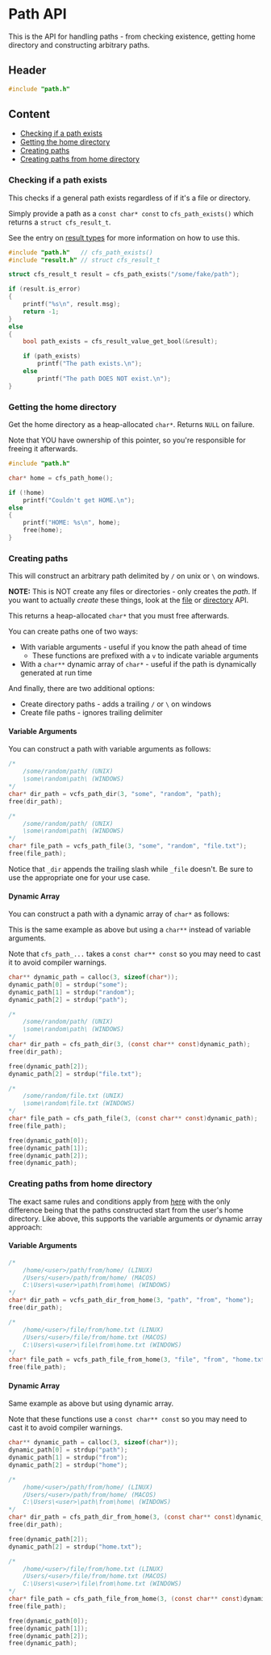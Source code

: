 # Path API
This is the API for handling paths - from checking existence, getting home directory and constructing arbitrary paths.

## Header
```c
#include "path.h"
```

## Content
* [Checking if a path exists](#checking-if-a-path-exists)
* [Getting the home directory](#getting-the-home-directory)
* [Creating paths](#creating-paths)
* [Creating paths from home directory](#creating-paths-from-home-directory)

### Checking if a path exists
This checks if a general path exists regardless of if it's a file or directory.

Simply provide a path as a `const char* const` to `cfs_path_exists()` which returns a `struct cfs_result_t`.

See the entry on [result types](./RESULT.md) for more information on how to use this.

```c
#include "path.h"   // cfs_path_exists()
#include "result.h" // struct cfs_result_t

struct cfs_result_t result = cfs_path_exists("/some/fake/path");

if (result.is_error)
{
    printf("%s\n", result.msg);
    return -1;
}
else
{
    bool path_exists = cfs_result_value_get_bool(&result);

    if (path_exists)
        printf("The path exists.\n");
    else
        printf("The path DOES NOT exist.\n");
}
```

### Getting the home directory
Get the home directory as a heap-allocated `char*`. Returns `NULL` on failure.

Note that YOU have ownership of this pointer, so you're responsible for freeing it afterwards.

```c
#include "path.h"

char* home = cfs_path_home();

if (!home)
    printf("Couldn't get HOME.\n");
else
{
    printf("HOME: %s\n", home);
    free(home);
}
```

### Creating paths
This will construct an arbitrary path delimited by `/` on unix or `\` on windows.

**NOTE:** This is NOT create any files or directories - only creates the *path*. If you want to actually *create* these things, look at the [file](FILE.md) or [directory](DIRECTORY.md) API.

This returns a heap-allocated `char*` that you must free afterwards.

You can create paths one of two ways:
* With variable arguments - useful if you know the path ahead of time
    * These functions are prefixed with a `v` to indicate variable arguments
* With a `char**` dynamic array of `char*` - useful if the path is dynamically generated at run time

And finally, there are two additional options:
* Create directory paths - adds a trailing `/` or `\` on windows
* Create file paths - ignores trailing delimiter

#### Variable Arguments
You can construct a path with variable arguments as follows:
```c
/*
    /some/random/path/ (UNIX)
    \some\random\path\ (WINDOWS)
*/
char* dir_path = vcfs_path_dir(3, "some", "random", "path);
free(dir_path);

/*
    /some/random/path/ (UNIX)
    \some\random\path\ (WINDOWS)
*/
char* file_path = vcfs_path_file(3, "some", "random", "file.txt");
free(file_path);
```

Notice that `_dir` appends the trailing slash while `_file` doesn't. Be sure to use the appropriate one for your use case.

#### Dynamic Array
You can construct a path with a dynamic array of `char*` as follows:

This is the same example as above but using a `char**` instead of variable arguments.

Note that `cfs_path_...` takes a `const char** const` so you may need to cast it to avoid compiler warnings.
```c
char** dynamic_path = calloc(3, sizeof(char*));
dynamic_path[0] = strdup("some");
dynamic_path[1] = strdup("random");
dynamic_path[2] = strdup("path");

/*
    /some/random/path/ (UNIX)
    \some\random\path\ (WINDOWS)
*/
char* dir_path = cfs_path_dir(3, (const char** const)dynamic_path);
free(dir_path);

free(dynamic_path[2]);
dynamic_path[2] = strdup("file.txt");

/*
    /some/random/file.txt (UNIX)
    \some\random\file.txt (WINDOWS)
*/
char* file_path = cfs_path_file(3, (const char** const)dynamic_path);
free(file_path);

free(dynamic_path[0]);
free(dynamic_path[1]);
free(dynamic_path[2]);
free(dynamic_path);
```

### Creating paths from home directory
The exact same rules and conditions apply from [here](#creating-paths) with the only difference being that the paths constructed start from the user's home directory. Like above, this supports the variable arguments or dynamic array approach:

#### Variable Arguments
```c
/*
    /home/<user>/path/from/home/ (LINUX)
    /Users/<user>/path/from/home/ (MACOS)
    C:\Users\<user>\path\from\home\ (WINDOWS)
*/
char* dir_path = vcfs_path_dir_from_home(3, "path", "from", "home");
free(dir_path);

/*
    /home/<user>/file/from/home.txt (LINUX)
    /Users/<user>/file/from/home.txt (MACOS)
    C:\Users\<user>\file\from\home.txt (WINDOWS)
*/
char* file_path = vcfs_path_file_from_home(3, "file", "from", "home.txt");
free(file_path);
```

#### Dynamic Array
Same example as above but using dynamic array.

Note that these functions use a `const char** const` so you may need to cast it to avoid compiler warnings.
```c
char** dynamic_path = calloc(3, sizeof(char*));
dynamic_path[0] = strdup("path");
dynamic_path[1] = strdup("from");
dynamic_path[2] = strdup("home");

/*
    /home/<user>/path/from/home/ (LINUX)
    /Users/<user>/path/from/home/ (MACOS)
    C:\Users\<user>\path\from\home\ (WINDOWS)
*/
char* dir_path = cfs_path_dir_from_home(3, (const char** const)dynamic_path);
free(dir_path);

free(dynamic_path[2]);
dynamic_path[2] = strdup("home.txt");

/*
    /home/<user>/file/from/home.txt (LINUX)
    /Users/<user>/file/from/home.txt (MACOS)
    C:\Users\<user>\file\from\home.txt (WINDOWS)
*/
char* file_path = cfs_path_file_from_home(3, (const char** const)dynamic_path);
free(file_path);

free(dynamic_path[0]);
free(dynamic_path[1]);
free(dynamic_path[2]);
free(dynamic_path);
```
